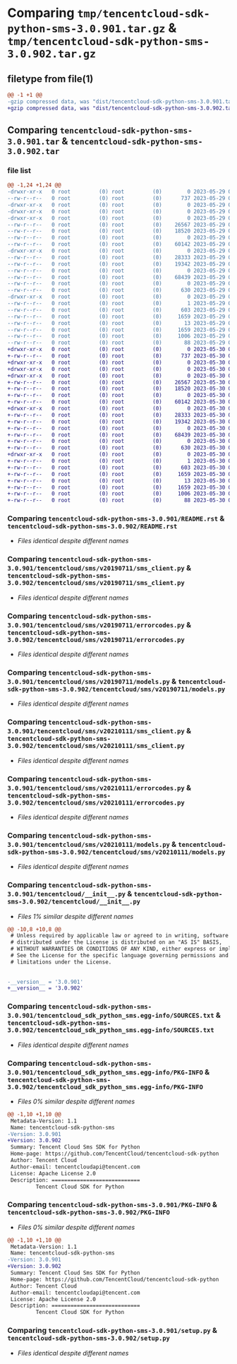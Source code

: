 # Comparing `tmp/tencentcloud-sdk-python-sms-3.0.901.tar.gz` & `tmp/tencentcloud-sdk-python-sms-3.0.902.tar.gz`

## filetype from file(1)

```diff
@@ -1 +1 @@
-gzip compressed data, was "dist/tencentcloud-sdk-python-sms-3.0.901.tar", last modified: Mon May 29 02:35:12 2023, max compression
+gzip compressed data, was "dist/tencentcloud-sdk-python-sms-3.0.902.tar", last modified: Tue May 30 00:31:01 2023, max compression
```

## Comparing `tencentcloud-sdk-python-sms-3.0.901.tar` & `tencentcloud-sdk-python-sms-3.0.902.tar`

### file list

```diff
@@ -1,24 +1,24 @@
-drwxr-xr-x   0 root         (0) root         (0)        0 2023-05-29 02:35:12.000000 tencentcloud-sdk-python-sms-3.0.901/
--rw-r--r--   0 root         (0) root         (0)      737 2023-05-29 02:35:12.000000 tencentcloud-sdk-python-sms-3.0.901/README.rst
-drwxr-xr-x   0 root         (0) root         (0)        0 2023-05-29 02:35:12.000000 tencentcloud-sdk-python-sms-3.0.901/tencentcloud/
-drwxr-xr-x   0 root         (0) root         (0)        0 2023-05-29 02:35:12.000000 tencentcloud-sdk-python-sms-3.0.901/tencentcloud/sms/
-drwxr-xr-x   0 root         (0) root         (0)        0 2023-05-29 02:35:12.000000 tencentcloud-sdk-python-sms-3.0.901/tencentcloud/sms/v20190711/
--rw-r--r--   0 root         (0) root         (0)    26567 2023-05-29 02:35:12.000000 tencentcloud-sdk-python-sms-3.0.901/tencentcloud/sms/v20190711/sms_client.py
--rw-r--r--   0 root         (0) root         (0)    18520 2023-05-29 02:35:12.000000 tencentcloud-sdk-python-sms-3.0.901/tencentcloud/sms/v20190711/errorcodes.py
--rw-r--r--   0 root         (0) root         (0)        0 2023-05-29 02:35:12.000000 tencentcloud-sdk-python-sms-3.0.901/tencentcloud/sms/v20190711/__init__.py
--rw-r--r--   0 root         (0) root         (0)    60142 2023-05-29 02:35:12.000000 tencentcloud-sdk-python-sms-3.0.901/tencentcloud/sms/v20190711/models.py
-drwxr-xr-x   0 root         (0) root         (0)        0 2023-05-29 02:35:12.000000 tencentcloud-sdk-python-sms-3.0.901/tencentcloud/sms/v20210111/
--rw-r--r--   0 root         (0) root         (0)    28333 2023-05-29 02:35:12.000000 tencentcloud-sdk-python-sms-3.0.901/tencentcloud/sms/v20210111/sms_client.py
--rw-r--r--   0 root         (0) root         (0)    19342 2023-05-29 02:35:12.000000 tencentcloud-sdk-python-sms-3.0.901/tencentcloud/sms/v20210111/errorcodes.py
--rw-r--r--   0 root         (0) root         (0)        0 2023-05-29 02:35:12.000000 tencentcloud-sdk-python-sms-3.0.901/tencentcloud/sms/v20210111/__init__.py
--rw-r--r--   0 root         (0) root         (0)    68439 2023-05-29 02:35:12.000000 tencentcloud-sdk-python-sms-3.0.901/tencentcloud/sms/v20210111/models.py
--rw-r--r--   0 root         (0) root         (0)        0 2023-05-29 02:35:12.000000 tencentcloud-sdk-python-sms-3.0.901/tencentcloud/sms/__init__.py
--rw-r--r--   0 root         (0) root         (0)      630 2023-05-29 02:35:12.000000 tencentcloud-sdk-python-sms-3.0.901/tencentcloud/__init__.py
-drwxr-xr-x   0 root         (0) root         (0)        0 2023-05-29 02:35:12.000000 tencentcloud-sdk-python-sms-3.0.901/tencentcloud_sdk_python_sms.egg-info/
--rw-r--r--   0 root         (0) root         (0)        1 2023-05-29 02:35:12.000000 tencentcloud-sdk-python-sms-3.0.901/tencentcloud_sdk_python_sms.egg-info/dependency_links.txt
--rw-r--r--   0 root         (0) root         (0)      603 2023-05-29 02:35:12.000000 tencentcloud-sdk-python-sms-3.0.901/tencentcloud_sdk_python_sms.egg-info/SOURCES.txt
--rw-r--r--   0 root         (0) root         (0)     1659 2023-05-29 02:35:12.000000 tencentcloud-sdk-python-sms-3.0.901/tencentcloud_sdk_python_sms.egg-info/PKG-INFO
--rw-r--r--   0 root         (0) root         (0)       13 2023-05-29 02:35:12.000000 tencentcloud-sdk-python-sms-3.0.901/tencentcloud_sdk_python_sms.egg-info/top_level.txt
--rw-r--r--   0 root         (0) root         (0)     1659 2023-05-29 02:35:12.000000 tencentcloud-sdk-python-sms-3.0.901/PKG-INFO
--rw-r--r--   0 root         (0) root         (0)     1006 2023-05-29 02:35:12.000000 tencentcloud-sdk-python-sms-3.0.901/setup.py
--rw-r--r--   0 root         (0) root         (0)       88 2023-05-29 02:35:12.000000 tencentcloud-sdk-python-sms-3.0.901/setup.cfg
+drwxr-xr-x   0 root         (0) root         (0)        0 2023-05-30 00:31:01.000000 tencentcloud-sdk-python-sms-3.0.902/
+-rw-r--r--   0 root         (0) root         (0)      737 2023-05-30 00:31:01.000000 tencentcloud-sdk-python-sms-3.0.902/README.rst
+drwxr-xr-x   0 root         (0) root         (0)        0 2023-05-30 00:31:01.000000 tencentcloud-sdk-python-sms-3.0.902/tencentcloud/
+drwxr-xr-x   0 root         (0) root         (0)        0 2023-05-30 00:31:01.000000 tencentcloud-sdk-python-sms-3.0.902/tencentcloud/sms/
+drwxr-xr-x   0 root         (0) root         (0)        0 2023-05-30 00:31:01.000000 tencentcloud-sdk-python-sms-3.0.902/tencentcloud/sms/v20190711/
+-rw-r--r--   0 root         (0) root         (0)    26567 2023-05-30 00:31:01.000000 tencentcloud-sdk-python-sms-3.0.902/tencentcloud/sms/v20190711/sms_client.py
+-rw-r--r--   0 root         (0) root         (0)    18520 2023-05-30 00:31:01.000000 tencentcloud-sdk-python-sms-3.0.902/tencentcloud/sms/v20190711/errorcodes.py
+-rw-r--r--   0 root         (0) root         (0)        0 2023-05-30 00:31:01.000000 tencentcloud-sdk-python-sms-3.0.902/tencentcloud/sms/v20190711/__init__.py
+-rw-r--r--   0 root         (0) root         (0)    60142 2023-05-30 00:31:01.000000 tencentcloud-sdk-python-sms-3.0.902/tencentcloud/sms/v20190711/models.py
+drwxr-xr-x   0 root         (0) root         (0)        0 2023-05-30 00:31:01.000000 tencentcloud-sdk-python-sms-3.0.902/tencentcloud/sms/v20210111/
+-rw-r--r--   0 root         (0) root         (0)    28333 2023-05-30 00:31:01.000000 tencentcloud-sdk-python-sms-3.0.902/tencentcloud/sms/v20210111/sms_client.py
+-rw-r--r--   0 root         (0) root         (0)    19342 2023-05-30 00:31:01.000000 tencentcloud-sdk-python-sms-3.0.902/tencentcloud/sms/v20210111/errorcodes.py
+-rw-r--r--   0 root         (0) root         (0)        0 2023-05-30 00:31:01.000000 tencentcloud-sdk-python-sms-3.0.902/tencentcloud/sms/v20210111/__init__.py
+-rw-r--r--   0 root         (0) root         (0)    68439 2023-05-30 00:31:01.000000 tencentcloud-sdk-python-sms-3.0.902/tencentcloud/sms/v20210111/models.py
+-rw-r--r--   0 root         (0) root         (0)        0 2023-05-30 00:31:01.000000 tencentcloud-sdk-python-sms-3.0.902/tencentcloud/sms/__init__.py
+-rw-r--r--   0 root         (0) root         (0)      630 2023-05-30 00:31:01.000000 tencentcloud-sdk-python-sms-3.0.902/tencentcloud/__init__.py
+drwxr-xr-x   0 root         (0) root         (0)        0 2023-05-30 00:31:01.000000 tencentcloud-sdk-python-sms-3.0.902/tencentcloud_sdk_python_sms.egg-info/
+-rw-r--r--   0 root         (0) root         (0)        1 2023-05-30 00:31:01.000000 tencentcloud-sdk-python-sms-3.0.902/tencentcloud_sdk_python_sms.egg-info/dependency_links.txt
+-rw-r--r--   0 root         (0) root         (0)      603 2023-05-30 00:31:01.000000 tencentcloud-sdk-python-sms-3.0.902/tencentcloud_sdk_python_sms.egg-info/SOURCES.txt
+-rw-r--r--   0 root         (0) root         (0)     1659 2023-05-30 00:31:01.000000 tencentcloud-sdk-python-sms-3.0.902/tencentcloud_sdk_python_sms.egg-info/PKG-INFO
+-rw-r--r--   0 root         (0) root         (0)       13 2023-05-30 00:31:01.000000 tencentcloud-sdk-python-sms-3.0.902/tencentcloud_sdk_python_sms.egg-info/top_level.txt
+-rw-r--r--   0 root         (0) root         (0)     1659 2023-05-30 00:31:01.000000 tencentcloud-sdk-python-sms-3.0.902/PKG-INFO
+-rw-r--r--   0 root         (0) root         (0)     1006 2023-05-30 00:31:01.000000 tencentcloud-sdk-python-sms-3.0.902/setup.py
+-rw-r--r--   0 root         (0) root         (0)       88 2023-05-30 00:31:01.000000 tencentcloud-sdk-python-sms-3.0.902/setup.cfg
```

### Comparing `tencentcloud-sdk-python-sms-3.0.901/README.rst` & `tencentcloud-sdk-python-sms-3.0.902/README.rst`

 * *Files identical despite different names*

### Comparing `tencentcloud-sdk-python-sms-3.0.901/tencentcloud/sms/v20190711/sms_client.py` & `tencentcloud-sdk-python-sms-3.0.902/tencentcloud/sms/v20190711/sms_client.py`

 * *Files identical despite different names*

### Comparing `tencentcloud-sdk-python-sms-3.0.901/tencentcloud/sms/v20190711/errorcodes.py` & `tencentcloud-sdk-python-sms-3.0.902/tencentcloud/sms/v20190711/errorcodes.py`

 * *Files identical despite different names*

### Comparing `tencentcloud-sdk-python-sms-3.0.901/tencentcloud/sms/v20190711/models.py` & `tencentcloud-sdk-python-sms-3.0.902/tencentcloud/sms/v20190711/models.py`

 * *Files identical despite different names*

### Comparing `tencentcloud-sdk-python-sms-3.0.901/tencentcloud/sms/v20210111/sms_client.py` & `tencentcloud-sdk-python-sms-3.0.902/tencentcloud/sms/v20210111/sms_client.py`

 * *Files identical despite different names*

### Comparing `tencentcloud-sdk-python-sms-3.0.901/tencentcloud/sms/v20210111/errorcodes.py` & `tencentcloud-sdk-python-sms-3.0.902/tencentcloud/sms/v20210111/errorcodes.py`

 * *Files identical despite different names*

### Comparing `tencentcloud-sdk-python-sms-3.0.901/tencentcloud/sms/v20210111/models.py` & `tencentcloud-sdk-python-sms-3.0.902/tencentcloud/sms/v20210111/models.py`

 * *Files identical despite different names*

### Comparing `tencentcloud-sdk-python-sms-3.0.901/tencentcloud/__init__.py` & `tencentcloud-sdk-python-sms-3.0.902/tencentcloud/__init__.py`

 * *Files 1% similar despite different names*

```diff
@@ -10,8 +10,8 @@
 # Unless required by applicable law or agreed to in writing, software
 # distributed under the License is distributed on an "AS IS" BASIS,
 # WITHOUT WARRANTIES OR CONDITIONS OF ANY KIND, either express or implied.
 # See the License for the specific language governing permissions and
 # limitations under the License.
 
 
-__version__ = '3.0.901'
+__version__ = '3.0.902'
```

### Comparing `tencentcloud-sdk-python-sms-3.0.901/tencentcloud_sdk_python_sms.egg-info/SOURCES.txt` & `tencentcloud-sdk-python-sms-3.0.902/tencentcloud_sdk_python_sms.egg-info/SOURCES.txt`

 * *Files identical despite different names*

### Comparing `tencentcloud-sdk-python-sms-3.0.901/tencentcloud_sdk_python_sms.egg-info/PKG-INFO` & `tencentcloud-sdk-python-sms-3.0.902/tencentcloud_sdk_python_sms.egg-info/PKG-INFO`

 * *Files 0% similar despite different names*

```diff
@@ -1,10 +1,10 @@
 Metadata-Version: 1.1
 Name: tencentcloud-sdk-python-sms
-Version: 3.0.901
+Version: 3.0.902
 Summary: Tencent Cloud Sms SDK for Python
 Home-page: https://github.com/TencentCloud/tencentcloud-sdk-python
 Author: Tencent Cloud
 Author-email: tencentcloudapi@tencent.com
 License: Apache License 2.0
 Description: ============================
         Tencent Cloud SDK for Python
```

### Comparing `tencentcloud-sdk-python-sms-3.0.901/PKG-INFO` & `tencentcloud-sdk-python-sms-3.0.902/PKG-INFO`

 * *Files 0% similar despite different names*

```diff
@@ -1,10 +1,10 @@
 Metadata-Version: 1.1
 Name: tencentcloud-sdk-python-sms
-Version: 3.0.901
+Version: 3.0.902
 Summary: Tencent Cloud Sms SDK for Python
 Home-page: https://github.com/TencentCloud/tencentcloud-sdk-python
 Author: Tencent Cloud
 Author-email: tencentcloudapi@tencent.com
 License: Apache License 2.0
 Description: ============================
         Tencent Cloud SDK for Python
```

### Comparing `tencentcloud-sdk-python-sms-3.0.901/setup.py` & `tencentcloud-sdk-python-sms-3.0.902/setup.py`

 * *Files identical despite different names*

